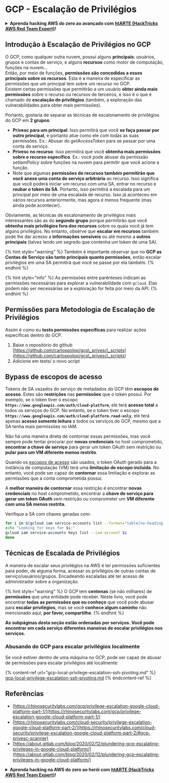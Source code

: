 # GCP - Escalação de Privilégios

<details>

<summary><strong>Aprenda hacking AWS do zero ao avançado com</strong> <a href="https://training.hacktricks.xyz/courses/arte"><strong>htARTE (HackTricks AWS Red Team Expert)</strong></a><strong>!</strong></summary>

Outras formas de apoiar o HackTricks:

* Se você deseja ver sua **empresa anunciada no HackTricks** ou **baixar o HackTricks em PDF** Confira os [**PLANOS DE ASSINATURA**](https://github.com/sponsors/carlospolop)!
* Adquira o [**swag oficial PEASS & HackTricks**](https://peass.creator-spring.com)
* Descubra [**A Família PEASS**](https://opensea.io/collection/the-peass-family), nossa coleção exclusiva de [**NFTs**](https://opensea.io/collection/the-peass-family)
* **Junte-se ao** 💬 [**grupo Discord**](https://discord.gg/hRep4RUj7f) ou ao [**grupo telegram**](https://t.me/peass) ou **siga-me** no **Twitter** 🐦 [**@carlospolopm**](https://twitter.com/carlospolopm)**.**
* **Compartilhe seus truques de hacking enviando PRs para o** [**HackTricks**](https://github.com/carlospolop/hacktricks) e [**HackTricks Cloud**](https://github.com/carlospolop/hacktricks-cloud) repositórios do github.

</details>

## Introdução à Escalação de Privilégios no GCP <a href="#introduction-to-gcp-privilege-escalation" id="introduction-to-gcp-privilege-escalation"></a>

O GCP, como qualquer outra nuvem, possui alguns **principais**: usuários, grupos e contas de serviço, e alguns **recursos** como motor de computação, funções na nuvem...\
Então, por meio de funções, **permissões são concedidas a esses principais sobre os recursos**. Esta é a maneira de especificar as permissões que um principal tem sobre um recurso no GCP.\
Existem certas permissões que permitirão a um usuário **obter ainda mais permissões** sobre o recurso ou recursos de terceiros, e isso é o que é chamado de **escalação de privilégios** (também, a exploração das vulnerabilidades para obter mais permissões).

Portanto, gostaria de separar as técnicas de escalonamento de privilégios do GCP em **2 grupos**:

* **Privesc para um principal**: Isso permitirá que você **se faça passar por outro principal**, e portanto atue como ele com todas as suas permissões. Ex.: Abusar do _getAccessToken_ para se passar por uma conta de serviço.
* **Privesc no recurso**: Isso permitirá que você **obtenha mais permissões sobre o recurso específico**. Ex.: você pode abusar da permissão _setIamPolicy_ sobre funções na nuvem para permitir que você acione a função.
* Note que algumas **permissões de recursos também permitirão que você anexe uma conta de serviço arbitrária** ao recurso. Isso significa que você poderá iniciar um recurso com uma SA, entrar no recurso e **roubar o token da SA**. Portanto, isso permitirá a escalada para um principal por meio de uma escalada de recurso. Isso já aconteceu em vários recursos anteriormente, mas agora é menos frequente (mas ainda pode acontecer).

Obviamente, as técnicas de escalonamento de privilégios mais interessantes são as do **segundo grupo** porque permitirão que você **obtenha mais privilégios fora dos recursos** sobre os quais você já tem alguns privilégios. No entanto, observe que **escalar em recursos** também pode lhe dar acesso a **informações sensíveis** ou até mesmo a **outros principais** (talvez lendo um segredo que contenha um token de uma SA).

{% hint style="warning" %}
Também é importante observar que no **GCP as Contas de Serviço são tanto principais quanto permissões**, então escalar privilégios em uma SA permitirá que você se passe por ela também.
{% endhint %}

{% hint style="info" %}
As permissões entre parênteses indicam as permissões necessárias para explorar a vulnerabilidade com `gcloud`. Elas podem não ser necessárias se a exploração for feita por meio da API.
{% endhint %}

## Permissões para Metodologia de Escalação de Privilégios

Assim é como eu **testo permissões específicas** para realizar ações específicas dentro do GCP.

1. Baixe o repositório do github [https://github.com/carlospolop/gcp\_privesc\_scripts](https://github.com/carlospolop/gcp\_privesc\_scripts)
2. Adicione em tests/ o novo script

## Bypass de escopos de acesso <a href="#bypassing-access-scopes" id="bypassing-access-scopes"></a>

Tokens de SA vazados do serviço de metadados do GCP têm **escopos de acesso**. Estes são **restrições** nas **permissões** que o token possui. Por exemplo, se o token tiver o escopo **`https://www.googleapis.com/auth/cloud-platform`**, ele terá **acesso total** a todos os serviços do GCP. No entanto, se o token tiver o escopo **`https://www.googleapis.com/auth/cloud-platform.read-only`**, ele terá apenas **acesso somente leitura** a todos os serviços do GCP, mesmo que a SA tenha mais permissões no IAM.

Não há uma maneira direta de contornar essas permissões, mas você sempre pode tentar procurar por **novas credenciais** no host comprometido, **encontrar a chave de serviço** para gerar um token OAuth sem restrição ou **pular para um VM diferente menos restrito**.

Quando os [escopos de acesso](https://cloud.google.com/compute/docs/access/service-accounts#accesscopesiam) são usados, o token OAuth gerado para a instância de computação (VM) terá uma **limitação de escopo incluída**. No entanto, você pode ser capaz de **contornar** essa limitação e explorar as permissões que a conta comprometida possui.

A **melhor maneira de contornar** essa restrição é encontrar **novas credenciais** no host comprometido, encontrar a **chave de serviço para gerar um token OAuth** sem restrição ou comprometer um **VM diferente com uma SA menos restrita**.

Verifique a SA com chaves geradas com:
```bash
for i in $(gcloud iam service-accounts list --format="table[no-heading](email)"); do
echo "Looking for keys for $i:"
gcloud iam service-accounts keys list --iam-account $i
done
```
## Técnicas de Escalada de Privilégios

A maneira de escalar seus privilégios na AWS é ter permissões suficientes para poder, de alguma forma, acessar os privilégios de outras contas de serviço/usuários/grupos. Encadeando escaladas até ter acesso de administrador sobre a organização.

{% hint style="warning" %}
O GCP tem **centenas** (se não milhares) de **permissões** que uma entidade pode receber. Neste livro, você pode encontrar **todas as permissões que eu conheço** que você pode abusar para **escalar privilégios**, mas se você **conhece algum caminho** não mencionado aqui, **por favor, compartilhe**.
{% endhint %}

**As subpáginas desta seção estão ordenadas por serviços. Você pode encontrar em cada serviço diferentes maneiras de escalar privilégios nos serviços.**

### Abusando do GCP para escalar privilégios localmente

Se você estiver dentro de uma máquina no GCP, pode ser capaz de abusar de permissões para escalar privilégios até localmente:

{% content-ref url="gcp-local-privilege-escalation-ssh-pivoting.md" %}
[gcp-local-privilege-escalation-ssh-pivoting.md](gcp-local-privilege-escalation-ssh-pivoting.md)
{% endcontent-ref %}

## Referências

* [https://rhinosecuritylabs.com/gcp/privilege-escalation-google-cloud-platform-part-1/](https://rhinosecuritylabs.com/gcp/privilege-escalation-google-cloud-platform-part-1/)
* [https://rhinosecuritylabs.com/cloud-security/privilege-escalation-google-cloud-platform-part-2/](https://rhinosecuritylabs.com/cloud-security/privilege-escalation-google-cloud-platform-part-2/#gcp-privesc-scanner)
* [https://about.gitlab.com/blog/2020/02/12/plundering-gcp-escalating-privileges-in-google-cloud-platform/](https://about.gitlab.com/blog/2020/02/12/plundering-gcp-escalating-privileges-in-google-cloud-platform/)

<details>

<summary><strong>Aprenda hacking na AWS do zero ao herói com</strong> <a href="https://training.hacktricks.xyz/courses/arte"><strong>htARTE (HackTricks AWS Red Team Expert)</strong></a><strong>!</strong></summary>

Outras maneiras de apoiar o HackTricks:

* Se você quiser ver sua **empresa anunciada no HackTricks** ou **baixar o HackTricks em PDF**, confira os [**PLANOS DE ASSINATURA**](https://github.com/sponsors/carlospolop)!
* Adquira o [**swag oficial PEASS & HackTricks**](https://peass.creator-spring.com)
* Descubra [**A Família PEASS**](https://opensea.io/collection/the-peass-family), nossa coleção exclusiva de [**NFTs**](https://opensea.io/collection/the-peass-family)
* **Junte-se ao** 💬 [**grupo Discord**](https://discord.gg/hRep4RUj7f) ou ao [**grupo telegram**](https://t.me/peass) ou **siga-me** no **Twitter** 🐦 [**@carlospolopm**](https://twitter.com/carlospolopm)**.**
* **Compartilhe seus truques de hacking enviando PRs para os** [**HackTricks**](https://github.com/carlospolop/hacktricks) e [**HackTricks Cloud**](https://github.com/carlospolop/hacktricks-cloud) github repos.

</details>

